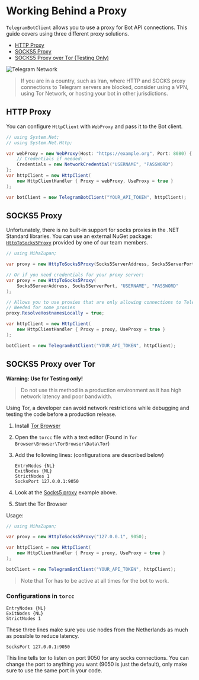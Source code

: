 # Working Behind a Proxy

`TelegramBotClient` allows you to use a proxy for Bot API connections. This guide covers using three different proxy solutions.

- [HTTP Proxy](#http-proxy)
- [SOCKS5 Proxy](#socks5-proxy)
- [SOCKS5 Proxy over Tor (Testing Only)](#socks5-proxy-over-tor)

![Telegram Network](docs/tg-network.gif)

> If you are in a country, such as Iran, where HTTP and SOCKS proxy connections to Telegram servers are blocked, consider using a VPN, using Tor Network, or hosting your bot in other jurisdictions.

## HTTP Proxy

You can configure `HttpClient` with `WebProxy` and pass it to the Bot client.

```csharp
// using System.Net;
// using System.Net.Http;

var webProxy = new WebProxy(Host: "https://example.org", Port: 8080) {
    // Credentials if needed:
    Credentials = new NetworkCredential("USERNAME", "PASSWORD")
};
var httpClient = new HttpClient(
    new HttpClientHandler { Proxy = webProxy, UseProxy = true }
);

var botClient = new TelegramBotClient("YOUR_API_TOKEN", httpClient);
```

## SOCKS5 Proxy

Unfortunately, there is no built-in support for socks proxies in the .NET Standard libraries.
You can use an external NuGet package: [`HttpToSocks5Proxy`] provided by one of our team members.

```csharp
// using MihaZupan;

var proxy = new HttpToSocks5Proxy(Socks5ServerAddress, Socks5ServerPort);

// Or if you need credentials for your proxy server:
var proxy = new HttpToSocks5Proxy(
    Socks5ServerAddress, Socks5ServerPort, "USERNAME", "PASSWORD"
);

// Allows you to use proxies that are only allowing connections to Telegram
// Needed for some proxies
proxy.ResolveHostnamesLocally = true;

var httpClient = new HttpClient(
    new HttpClientHandler { Proxy = proxy, UseProxy = true }
);

botClient = new TelegramBotClient("YOUR_API_TOKEN", httpClient);
```

## SOCKS5 Proxy over Tor

**Warning: Use for Testing only!**

> Do not use this method in a production environment as it has high network latency and poor bandwidth.

Using Tor, a developer can avoid network restrictions while debugging and testing the code
before a production release.

1. Install [Tor Browser]
2. Open the `torcc` file with a text editor (Found in `Tor Browser\Browser\TorBrowser\Data\Tor`)
3. Add the following lines: (configurations are described below)

    ```text
    EntryNodes {NL}
    ExitNodes {NL}
    StrictNodes 1
    SocksPort 127.0.0.1:9050
    ```

4. Look at the [Socks5 proxy](#socks5-proxy) example above.
5. Start the Tor Browser

Usage:

```csharp
// using MihaZupan;

var proxy = new HttpToSocks5Proxy("127.0.0.1", 9050);

var httpClient = new HttpClient(
    new HttpClientHandler { Proxy = proxy, UseProxy = true }
);

botClient = new TelegramBotClient("YOUR_API_TOKEN", httpClient);
```

> Note that Tor has to be active at all times for the bot to work.

### Configurations in `torcc`

```text
EntryNodes {NL}
ExitNodes {NL}
StrictNodes 1
```

These three lines make sure you use nodes from the Netherlands as much as possible to reduce latency.

`SocksPort 127.0.0.1:9050`

This line tells tor to listen on port 9050 for any socks connections.
You can change the port to anything you want (9050 is just the default), only make sure to use the same port in your code.

[`HttpToSocks5Proxy`]: https://www.nuget.org/packages/HttpToSocks5Proxy/
[Tor Browser]: https://www.torproject.org/
